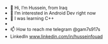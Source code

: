 - 👋 Hi, I’m Hussein, from Iraq 
- 👀 I’m interested in Android Dev right now 
- 🌱 I was learning C++
-
- 📫 How to reach me telegram @gam7s917s
- LinkedIn www.linkedin.com/in/husseinfouad

